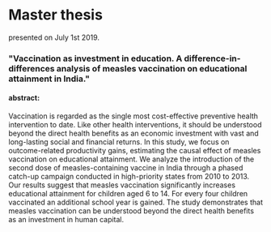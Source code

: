 # Master thesis 
presented on July 1st 2019.

### "Vaccination as investment in education. A difference-in-differences analysis of measles vaccination on educational attainment in India."

#### abstract: 

Vaccination is regarded as the single most cost-effective preventive health intervention to date. Like other health interventions, it should be understood beyond the direct health benefits as an economic investment with vast and long-lasting social and financial returns. In this study, we focus on outcome-related productivity gains, estimating the causal effect of measles vaccination on educational attainment. We analyze the introduction of the second dose of measles-containing vaccine in India through a phased catch-up campaign conducted in high-priority states from 2010 to 2013. Our results suggest that measles vaccination significantly increases educational attainment for children aged 6 to 14. For every four children vaccinated an additional school year is gained. The study demonstrates that measles vaccination can be understood beyond the direct health benefits as an investment in human capital. 
